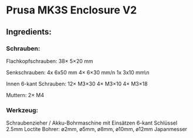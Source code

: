 # Prusa MK3S Enclosure V2

## Ingredients:

### Schrauben:

Flachkopfschrauben:
38×  5×20 mm

Senkschrauben:
4x  6x50 mm
4×  6×30 mm/n
1x  3x10 mm\n

Innen 6-kant Schrauben:
12× M3×30
4×  M3×10
4×  M3×18

Muttern:
2× M4

### Werkzeug:
Schraubenzieher / Akku-Bohrmaschine mit Einsätzen
6-kant Schlüssel 2.5mm
Loctite
Bohrer: ø2mm, ø5mm, ø8mm, ø10mm, ø12mm
Japanmesser
